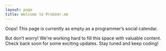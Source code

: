 ```yaml
---
layout: page
title: Welcome to Probeer.me
---
```


Oops! This page is currently as empty as a programmer’s social calendar.

But don’t worry! We're working hard to fill this space with valuable content. Check back soon for some exciting updates. Stay tuned and keep coding!
